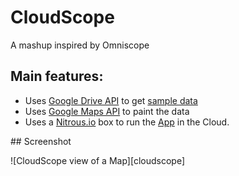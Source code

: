 CloudScope
==========

A mashup inspired by Omniscope

## Main features:
- Uses [Google Drive API](https://developers.google.com/drive/v2/reference/) to get [sample data](https://docs.google.com/spreadsheet/ccc?key=0AjViUeEB6f2GdG82NFZNMVhweGduanIzVDdZWFU4NXc&usp=sharing)
- Uses [Google Maps API](https://developers.google.com/maps/documentation/javascript/) to paint the data
- Uses a [Nitrous.io](https://www.nitrous.io/) box to run the [App](http://my-node-box-52001.euw1.nitrousbox.com/) in the Cloud.

## Screenshot

![CloudScope view of a Map][cloudscope]

